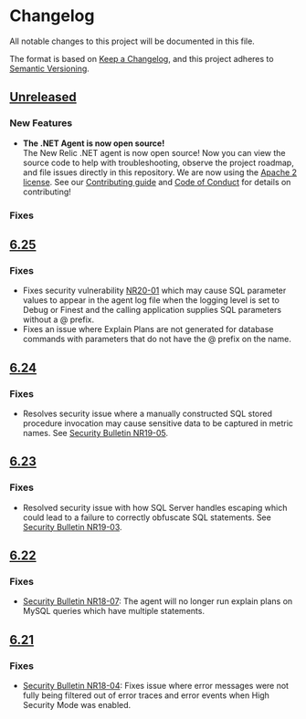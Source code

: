 # Changelog
All notable changes to this project will be documented in this file.

The format is based on [Keep a Changelog](https://keepachangelog.com/en/1.0.0/),
and this project adheres to [Semantic Versioning](https://semver.org/spec/v2.0.0.html).

## [Unreleased]
### New Features

* **The .NET Agent is now open source!** <br/>
The New Relic .NET agent is now open source! Now you can view the source code to help with troubleshooting, observe the project roadmap, and file issues directly in this repository.  We are now using the [Apache 2 license](/LICENSE). See our [Contributing guide](/CONTRIBUTING.md) and [Code of Conduct](/CODE_OF_CONDUCT.md) for details on contributing!

### Fixes

## [6.25]
### Fixes

* Fixes security vulnerability [NR20-01](https://docs.newrelic.com/docs/security/new-relic-security/security-bulletins/security-bulletin-nr20-01) which may cause SQL parameter values to appear in the agent log file when the logging level is set to Debug or Finest and the calling application supplies SQL parameters without a @ prefix.
* Fixes an issue where Explain Plans are not generated for database commands with parameters that do not have the @ prefix on the name.

## [6.24]
### Fixes

* Resolves security issue where a manually constructed SQL stored procedure invocation may cause sensitive data to be captured in metric names. See [Security Bulletin NR19-05](https://docs.newrelic.com/docs/using-new-relic/new-relic-security/security-bulletins/security-bulletin-nr19-05).

## [6.23]
### Fixes

* Resolved security issue with how SQL Server handles escaping which could lead to a failure to correctly obfuscate SQL statements. See [Security Bulletin NR19-03](https://docs.newrelic.com/docs/using-new-relic/new-relic-security/security-bulletins/security-bulletin-nr19-03).

## [6.22]
### Fixes

* [Security Bulletin NR18-07](https://docs.newrelic.com/docs/using-new-relic/new-relic-security/security-bulletins/security-bulletin-nr18-07): The agent will no longer run explain plans on MySQL queries which have multiple statements.

## [6.21]
### Fixes

* [Security Bulletin NR18-04](https://docs.newrelic.com/docs/accounts-partnerships/welcome-new-relic/security-bulletins/security-bulletin-nr18-04): Fixes issue where error messages were not fully being filtered out of error traces and error events when High Security Mode was enabled.

[Unreleased]: https://github.com/newrelic/newrelic-dotnet-agent/compare/v6.25.0...net35/main

[6.25]: https://github.com/newrelic/newrelic-dotnet-agent/compare/v6.24.0...v6.25.0
[6.24]: https://github.com/newrelic/newrelic-dotnet-agent/compare/v6.23.0...v6.24.0
[6.23]: https://github.com/newrelic/newrelic-dotnet-agent/compare/v6.22.0...v6.23.0
[6.22]: https://github.com/newrelic/newrelic-dotnet-agent/compare/v6.21.0...v6.22.0
[6.21]: https://github.com/newrelic/newrelic-dotnet-agent/compare/v6.20.166...v6.21.0

